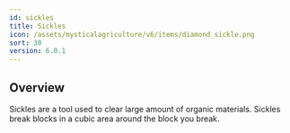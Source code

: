 ```yaml
---
id: sickles
title: Sickles
icon: /assets/mysticalagriculture/v6/items/diamond_sickle.png
sort: 30
version: 6.0.1
---
```


## Overview

Sickles are a tool used to clear large amount of organic materials. Sickles break blocks in a cubic area around the block you break.
